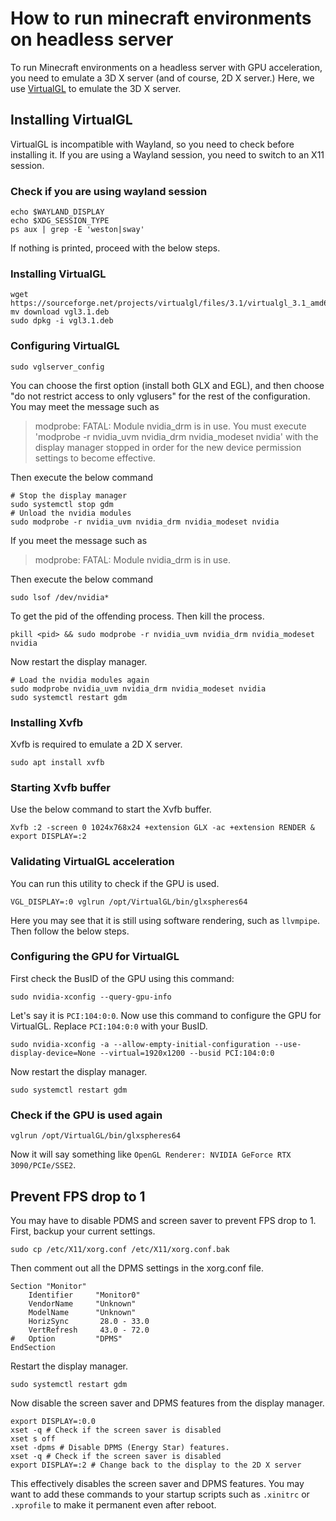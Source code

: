 # How to run minecraft environments on headless server

To run Minecraft environments on a headless server with GPU acceleration, you need to emulate a 3D X server (and of course, 2D X server.) Here, we use [VirtualGL](https://virtualgl.org/) to emulate the 3D X server.

## Installing VirtualGL
VirtualGL is incompatible with Wayland, so you need to check before installing it. If you are using a Wayland session, you need to switch to an X11 session.
### Check if you are using wayland session
```shell
echo $WAYLAND_DISPLAY
echo $XDG_SESSION_TYPE
ps aux | grep -E 'weston|sway'
```
If nothing is printed, proceed with the below steps.
### Installing VirtualGL
```shell
wget https://sourceforge.net/projects/virtualgl/files/3.1/virtualgl_3.1_amd64.deb/download
mv download vgl3.1.deb
sudo dpkg -i vgl3.1.deb
```

### Configuring VirtualGL
```shell
sudo vglserver_config
```
You can choose the first option (install both GLX and EGL), and then choose "do not restrict access to only vglusers" for the rest of the configuration.
You may meet the message such as 
> modprobe: FATAL: Module nvidia_drm is in use. You must execute 'modprobe -r nvidia_uvm nvidia_drm nvidia_modeset nvidia' with the display manager stopped in order for the new device permission settings to become effective.

Then execute the below command
```shell
# Stop the display manager
sudo systemctl stop gdm
# Unload the nvidia modules
sudo modprobe -r nvidia_uvm nvidia_drm nvidia_modeset nvidia
```
If you meet the message such as
> modprobe: FATAL: Module nvidia_drm is in use.

Then execute the below command
```shell
sudo lsof /dev/nvidia*
```
To get the pid of the offending process. Then kill the process.
```shell
pkill <pid> && sudo modprobe -r nvidia_uvm nvidia_drm nvidia_modeset nvidia
```
Now restart the display manager.
```shell
# Load the nvidia modules again
sudo modprobe nvidia_uvm nvidia_drm nvidia_modeset nvidia
sudo systemctl restart gdm
```

### Installing Xvfb
Xvfb is required to emulate a 2D X server.
```shell
sudo apt install xvfb
```

### Starting Xvfb buffer
Use the below command to start the Xvfb buffer.
```shell
Xvfb :2 -screen 0 1024x768x24 +extension GLX -ac +extension RENDER &
export DISPLAY=:2
```

### Validating VirtualGL acceleration
You can run this utility to check if the GPU is used.
```shell
VGL_DISPLAY=:0 vglrun /opt/VirtualGL/bin/glxspheres64
```
Here you may see that it is still using software rendering, such as `llvmpipe`. Then follow the below steps.

### Configuring the GPU for VirtualGL
First check the BusID of the GPU using this command:
```shell
sudo nvidia-xconfig --query-gpu-info
```
Let's say it is `PCI:104:0:0`. Now use this command to configure the GPU for VirtualGL. Replace `PCI:104:0:0` with your BusID.
```shell
sudo nvidia-xconfig -a --allow-empty-initial-configuration --use-display-device=None --virtual=1920x1200 --busid PCI:104:0:0
```
Now restart the display manager.
```shell
sudo systemctl restart gdm
```

### Check if the GPU is used again
```shell
vglrun /opt/VirtualGL/bin/glxspheres64
```
Now it will say something like `OpenGL Renderer: NVIDIA GeForce RTX 3090/PCIe/SSE2`.

## Prevent FPS drop to 1
You may have to disable PDMS and screen saver to prevent FPS drop to 1. First, backup your current settings.
```shell
sudo cp /etc/X11/xorg.conf /etc/X11/xorg.conf.bak
```
Then comment out all the DPMS settings in the xorg.conf file.
```text
Section "Monitor"
    Identifier     "Monitor0"
    VendorName     "Unknown"
    ModelName      "Unknown"
    HorizSync       28.0 - 33.0
    VertRefresh     43.0 - 72.0
#   Option         "DPMS"
EndSection
```
Restart the display manager.
```shell
sudo systemctl restart gdm
```
Now disable the screen saver and DPMS features from the display manager.
```shell
export DISPLAY=:0.0
xset -q # Check if the screen saver is disabled
xset s off
xset -dpms # Disable DPMS (Energy Star) features.
xset -q # Check if the screen saver is disabled
export DISPLAY=:2 # Change back to the display to the 2D X server
```
This effectively disables the screen saver and DPMS features. You may want to add these commands to your startup scripts such as `.xinitrc` or `.xprofile` to make it permanent even after reboot.